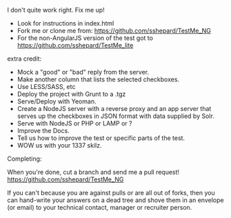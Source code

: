 I don't quite work right. Fix me up!

* Look for instructions in index.html
* Fork me or clone me from: https://github.com/sshepard/TestMe_NG
* For the non-AngularJS version of the test got to https://github.com/sshepard/TestMe_lite

extra credit:
* Mock a "good" or "bad" reply from the server.
* Make another column that lists the selected checkboxes.
* Use LESS/SASS, etc
* Deploy the project with Grunt to a .tgz
* Serve/Deploy with Yeoman.
* Create a NodeJS server with a reverse proxy and an app server that serves up the checkboxes in JSON format with data supplied by Solr.
* Serve with NodeJS or PHP or LAMP or ?
* Improve the Docs.
* Tell us how to improve the test or specific parts of the test.
* WOW us with your 1337 skilz.

Completing:

When you're done, cut a branch and send me a pull request! https://github.com/sshepard/TestMe_NG

If you can't because you are against pulls or are all out of forks, then you can hand-write your answers on a dead tree and
shove them in an envelope (or email) to your technical contact, manager or recruiter person.
